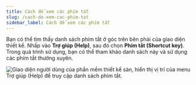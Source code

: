 ```yaml
---
title: Cách để xem các phím tắt
slug: /cach-de-xem-cac-phim-tat
sidebar_label: Cách để xem các phím tắt
---
```


Bạn có thể tìm thấy danh sách phím tắt ở góc trên bên phải của giao diện thiết kế. Nhấp vào **Trợ giúp (Help)**, sau đó chọn **Phím tắt (Shortcut key)**. Trong quá trình sử dụng, bạn có thể tham khảo danh sách này và sử dụng các phím tắt thường xuyên.

![Giao diện người dùng của phần mềm thiết kế sàn, hiển thị vị trí của menu Trợ giúp (Help) để truy cập danh sách phím tắt.](https://storage.googleapis.com/jegavn_kb/image_jegavn/20.1.png)